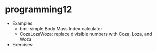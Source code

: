 # programming12
- Examples: 
  - bmi: simple Body Mass Index calculator
  - CozaLozaWoza: replace divisible numbers with Coza, Loza, and Woza
- Exercises:
